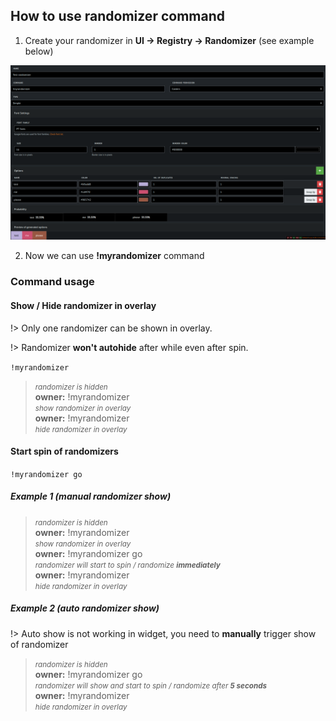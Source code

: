 ## How to use randomizer command

1. Create your randomizer in **UI -> Registry -> Randomizer** (see example below)

![Example of randomizer entry](images/registriesRandomizerEntry.png "Example of randomizer entry")

2. Now we can use **!myrandomizer** command

### Command usage

#### Show / Hide randomizer in overlay

!> Only one randomizer can be shown in overlay.

!> Randomizer **won't autohide** after while even after spin.

`!myrandomizer`

<blockquote>
  <em><monospace><small>randomizer is hidden</small></monospace></em><br>
  <strong>owner:</strong> !myrandomizer<br>
  <em><monospace><small>show randomizer in overlay</small></monospace></em><br>
  <strong>owner:</strong> !myrandomizer<br>
  <em><monospace><small>hide randomizer in overlay</small></monospace></em><br>
</blockquote>

#### Start spin of randomizers

`!myrandomizer go`

##### Example 1 (manual randomizer show)

<blockquote>
  <em><monospace><small>randomizer is hidden</small></monospace></em><br>
  <strong>owner:</strong> !myrandomizer<br>
  <em><monospace><small>show randomizer in overlay</small></monospace></em><br>
  <strong>owner:</strong> !myrandomizer go<br>
  <em><monospace><small>randomizer will start to spin / randomize <strong>immediately</strong></small></monospace></em><br>
  <strong>owner:</strong> !myrandomizer<br>
  <em><monospace><small>hide randomizer in overlay</small></monospace></em><br>
</blockquote>

##### Example 2 (auto randomizer show)

!> Auto show is not working in widget, you need to **manually** trigger show of randomizer

<blockquote>
  <em><monospace><small>randomizer is hidden</small></monospace></em><br>
  <strong>owner:</strong> !myrandomizer go<br>
  <em><monospace><small>randomizer will show and start to spin / randomize
  after <strong>5 seconds</strong></small></monospace></em><br>
  <strong>owner:</strong> !myrandomizer<br>
  <em><monospace><small>hide randomizer in overlay</small></monospace></em><br>
</blockquote>
